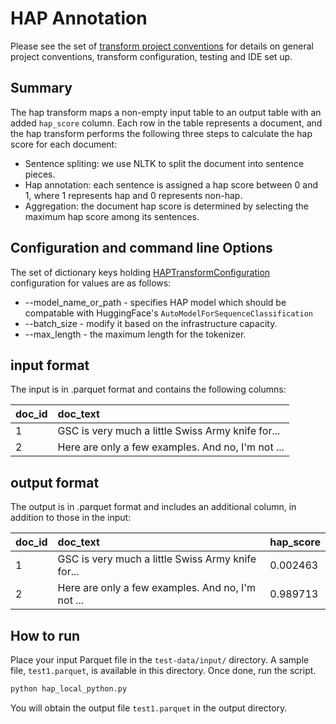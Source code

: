 # HAP Annotation
Please see the set of [transform project conventions](https://github.com/ian-cho/data-prep-kit/blob/dev/transforms/README.md) for details on general project conventions, transform configuration, testing and IDE set up.

## Summary
The hap transform maps a non-empty input table to an output table with an added `hap_score` column. Each row in the table represents a document, and the hap transform performs the following three steps to calculate the hap score for each document:

* Sentence spliting: we use NLTK to split the document into sentence pieces.
* Hap annotation: each sentence is assigned a hap score between 0 and 1, where 1 represents hap and 0 represents non-hap.
* Aggregation: the document hap score is determined by selecting the maximum hap score among its sentences.

## Configuration and command line Options
The set of dictionary keys holding [HAPTransformConfiguration](src/hap_transform.py) 
configuration for values are as follows:

* --model_name_or_path - specifies HAP model which should be compatable with HuggingFace's `AutoModelForSequenceClassification` 
* --batch_size - modify it based on the infrastructure capacity.
* --max_length - the maximum length for the tokenizer.



## input format
The input is in .parquet format and contains the following columns:

| doc_id  |   doc_text | 
|:------|:------|
| 1  |    GSC is very much a little Swiss Army knife for...   |
| 2  |    Here are only a few examples. And no, I'm not ...   |

## output format
The output is in .parquet format and includes an additional column, in addition to those in the input:

| doc_id  |   doc_text | hap_score   |
|:------|:------|:-------------|
| 1  |    GSC is very much a little Swiss Army knife for... | 0.002463     |
| 2  |    Here are only a few examples. And no, I'm not ... | 0.989713     |

## How to run
Place your input Parquet file in the `test-data/input/` directory. A sample file, `test1.parquet`, is available in this directory. Once done, run the script.

```python
python hap_local_python.py
```

You will obtain the output file `test1.parquet` in the output directory.






